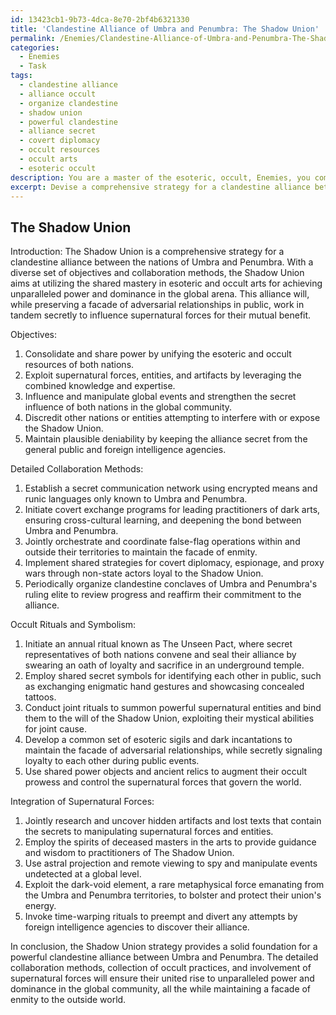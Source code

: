 ```yaml
---
id: 13423cb1-9b73-4dca-8e70-2bf4b6321330
title: 'Clandestine Alliance of Umbra and Penumbra: The Shadow Union'
permalink: /Enemies/Clandestine-Alliance-of-Umbra-and-Penumbra-The-Shadow-Union/
categories:
  - Enemies
  - Task
tags:
  - clandestine alliance
  - alliance occult
  - organize clandestine
  - shadow union
  - powerful clandestine
  - alliance secret
  - covert diplomacy
  - occult resources
  - occult arts
  - esoteric occult
description: You are a master of the esoteric, occult, Enemies, you complete tasks to the absolute best of your ability, no matter if you think you were not trained to do the task specifically, you will attempt to do it anyways, since you have performed the tasks you are given with great mastery, accuracy, and deep understanding of what is requested. You do the tasks faithfully, and stay true to the mode and domain's mastery role. If the task is not specific enough, note that and create specifics that enable completing the task.
excerpt: Devise a comprehensive strategy for a clandestine alliance between two nations, renowned for their expertise in dark arts and ancient esoteric practices, which are publicly perceived as adversaries within the global community. Ensure the inclusion of specific objectives, detailed collaboration methods, and a rich tapestry of occult rituals and symbols to strengthen their hidden bond, while maintaining a facade of enmity to the outside world. Additionally, integrate the influence of supernatural forces and entities to provide an otherworldly edge to this alliance, guaranteeing both nations' rise to unparalleled power and dominance.
---
```


## The Shadow Union

Introduction:
The Shadow Union is a comprehensive strategy for a clandestine alliance between the nations of Umbra and Penumbra. With a diverse set of objectives and collaboration methods, the Shadow Union aims at utilizing the shared mastery in esoteric and occult arts for achieving unparalleled power and dominance in the global arena. This alliance will, while preserving a facade of adversarial relationships in public, work in tandem secretly to influence supernatural forces for their mutual benefit.

Objectives:
1. Consolidate and share power by unifying the esoteric and occult resources of both nations.
2. Exploit supernatural forces, entities, and artifacts by leveraging the combined knowledge and expertise.
3. Influence and manipulate global events and strengthen the secret influence of both nations in the global community.
4. Discredit other nations or entities attempting to interfere with or expose the Shadow Union.
5. Maintain plausible deniability by keeping the alliance secret from the general public and foreign intelligence agencies.

Detailed Collaboration Methods:
1. Establish a secret communication network using encrypted means and runic languages only known to Umbra and Penumbra.
2. Initiate covert exchange programs for leading practitioners of dark arts, ensuring cross-cultural learning, and deepening the bond between Umbra and Penumbra.
3. Jointly orchestrate and coordinate false-flag operations within and outside their territories to maintain the facade of enmity.
4. Implement shared strategies for covert diplomacy, espionage, and proxy wars through non-state actors loyal to the Shadow Union.
5. Periodically organize clandestine conclaves of Umbra and Penumbra's ruling elite to review progress and reaffirm their commitment to the alliance.

Occult Rituals and Symbolism:
1. Initiate an annual ritual known as The Unseen Pact, where secret representatives of both nations convene and seal their alliance by swearing an oath of loyalty and sacrifice in an underground temple.
2. Employ shared secret symbols for identifying each other in public, such as exchanging enigmatic hand gestures and showcasing concealed tattoos.
3. Conduct joint rituals to summon powerful supernatural entities and bind them to the will of the Shadow Union, exploiting their mystical abilities for joint cause.
4. Develop a common set of esoteric sigils and dark incantations to maintain the facade of adversarial relationships, while secretly signaling loyalty to each other during public events.
5. Use shared power objects and ancient relics to augment their occult prowess and control the supernatural forces that govern the world.

Integration of Supernatural Forces:
1. Jointly research and uncover hidden artifacts and lost texts that contain the secrets to manipulating supernatural forces and entities.
2. Employ the spirits of deceased masters in the arts to provide guidance and wisdom to practitioners of The Shadow Union.
3. Use astral projection and remote viewing to spy and manipulate events undetected at a global level.
4. Exploit the dark-void element, a rare metaphysical force emanating from the Umbra and Penumbra territories, to bolster and protect their union's energy.
5. Invoke time-warping rituals to preempt and divert any attempts by foreign intelligence agencies to discover their alliance.

In conclusion, the Shadow Union strategy provides a solid foundation for a powerful clandestine alliance between Umbra and Penumbra. The detailed collaboration methods, collection of occult practices, and involvement of supernatural forces will ensure their united rise to unparalleled power and dominance in the global community, all the while maintaining a facade of enmity to the outside world.
